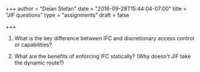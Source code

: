 +++
author = "Deian Stefan"
date = "2016-09-28T15:44:04-07:00"
title = "JIF questions"
type = "assignments"
draft = false

+++

1. What is the key difference between IFC and discretionary access
   control or capabilities?

2. What are the benefits of enforcing IFC statically? (Why doesn't JIF take the
   dynamic route?)
